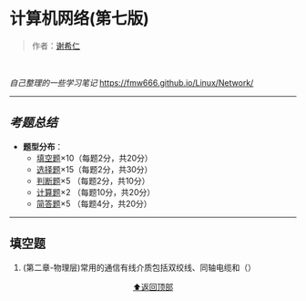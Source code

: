 # 计算机网络(第七版)
> 作者：[谢希仁](https://baike.baidu.com/item/%E8%B0%A2%E5%B8%8C%E4%BB%81/6146871?fr=aladdin)
<br>

*自己整理的一些学习笔记*
https://fmw666.github.io/Linux/Network/

---

## *考题总结*
- **题型分布**：
  - [填空题]()×10（每题2分，共20分）
  - [选择题]()×15（每题2分，共30分）
  - [判断题]()×5 （每题2分，共10分）
  - [计算题]()×2 （每题10分，共20分）
  - [简答题]()×5 （每题4分，共20分）
  
---

## 填空题
1. (第二章-物理层)常用的通信有线介质包括双绞线、同轴电缆和（）


<div align="center">
    <a href="#计算机网络第七版">⬆返回顶部</a>
</div>

